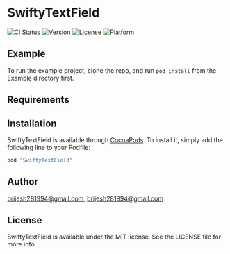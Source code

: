 # SwiftyTextField

[![CI Status](http://img.shields.io/travis/brijesh281994@gmail.com/SwiftyTextField.svg?style=flat)](https://travis-ci.org/brijesh281994@gmail.com/SwiftyTextField)
[![Version](https://img.shields.io/cocoapods/v/SwiftyTextField.svg?style=flat)](http://cocoapods.org/pods/SwiftyTextField)
[![License](https://img.shields.io/cocoapods/l/SwiftyTextField.svg?style=flat)](http://cocoapods.org/pods/SwiftyTextField)
[![Platform](https://img.shields.io/cocoapods/p/SwiftyTextField.svg?style=flat)](http://cocoapods.org/pods/SwiftyTextField)

## Example

To run the example project, clone the repo, and run `pod install` from the Example directory first.

## Requirements

## Installation

SwiftyTextField is available through [CocoaPods](http://cocoapods.org). To install
it, simply add the following line to your Podfile:

```ruby
pod "SwiftyTextField"
```

## Author

brijesh281994@gmail.com, brijesh281994@gmail.com

## License

SwiftyTextField is available under the MIT license. See the LICENSE file for more info.
